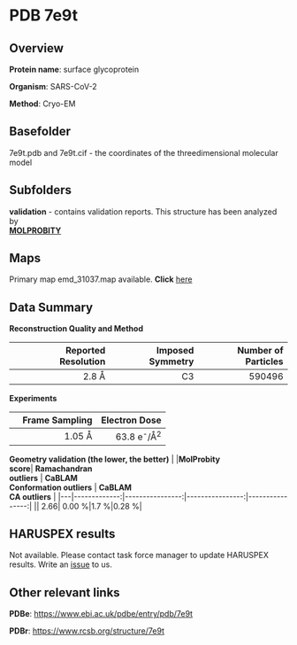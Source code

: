# PDB 7e9t

## Overview

**Protein name**: surface glycoprotein

**Organism**: SARS-CoV-2

**Method**: Cryo-EM



## Basefolder

7e9t.pdb and 7e9t.cif - the coordinates of the threedimensional molecular model

## Subfolders





**validation** - contains validation reports. This structure has been analyzed by <br>  [**MOLPROBITY**](https://github.com/thorn-lab/coronavirus_structural_task_force/tree/master/pdb/surface_glycoprotein/SARS-CoV-2/7e9t/validation/molprobity)    



## Maps

Primary map emd_31037.map available. **Click** [here](http://ftp.wwpdb.org/pub/emdb/structures/EMD-31037/map/) 

## Data Summary
**Reconstruction Quality and Method**

|   | Reported Resolution | Imposed Symmetry | Number of Particles |
|---|-------------:|----------------:|--------------:|
|   |2.8 Å|C3|590496|

**Experiments**

|   | Frame Sampling | Electron Dose |
|---|-------------:|----------------:|
|   |1.05 Å|63.8 e<sup>-</sup>/Å<sup>2</sup>|

**Geometry validation (the lower, the better)**
|   |**MolProbity<br>score**| **Ramachandran<br>outliers** | **CaBLAM<br>Conformation outliers** | **CaBLAM<br>CA outliers** |
|---|-------------:|----------------:|----------------:|----------------:|
||  2.66|  0.00 %|1.7 %|0.28 %|

## HARUSPEX results

Not available. Please contact task force manager to update HARUSPEX results. Write an [issue](https://github.com/thorn-lab/coronavirus_structural_task_force/issues) to us.

## Other relevant links 
**PDBe**:  https://www.ebi.ac.uk/pdbe/entry/pdb/7e9t
 
**PDBr**: https://www.rcsb.org/structure/7e9t 
